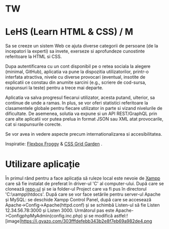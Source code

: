 # TW

# LeHS (Learn HTML & CSS) / M

Sa se creeze un sistem Web ce ajuta diverse categorii de persoane (de la incepatori la experti) sa invete, exerseze si aprofundeze cunostinte referitoare la HTML si CSS.

Dupa autentificarea cu un cont disponibil pe o retea sociala la alegere (minimal, GitHub), aplicatia va pune la dispozitia utilizatorilor, printr-o interfata atractiva, nivele cu diverse provocari (eventual, insotite de explicatii ce constau din anumite sarcini (e.g., scriere de cod-sursa, raspunsuri la teste) pentru a trece mai departe.

Aplicatia va salva progresul fiecarui utilizator, acesta putand, ulterior, sa continue de unde a ramas. In plus, se vor oferi statistici referitoare la clasamentele globale pentru fiecare utilizator in parte si vizand nivelurile de dificultate. De asemenea, solutia va expune si un API REST/GraphQL prin care alte aplicatii vor putea prelua in format JSON sau XML atat provocarile, cat si raspunsurile corecte.

Se vor avea in vedere aspecte precum internationalizarea si accesibilitatea.

Inspiratie: [Flexbox Froggy](https://flexboxfroggy.com/) & [CSS Grid Garden](https://cssgridgarden.com/) .

# Utilizare aplicație

În primul rând pentru a face aplicația să ruleze local este nevoie de [Xampp](https://www.apachefriends.org/ro/index.html) care să fie instalat de preferat în driver-ul 'C' al computer-ului.  După care se clonează [repo-ul](https://github.com/PricopCosminFII/TW.git) și se ia folder-ul Project care va fi pus în directorul 'C:\xampp\htdocs'. După care se vor face setările pentru server-ul Apache și MySQL: se deschide Xampp Control Panel, după care se accesează Apache->Config->Apache(httpd.conf) și se schimbă Listen-ul să fie Listen 12.34.56.78:3000 și Listen 3000. Următorul pas este Apache->ConfigphpMyAdmin(config.inc.php) și se modifică astfel:![image]https://i.gyazo.com/303fffdefebb343b2e8f7eb69a982de4.png


